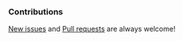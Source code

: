 ### Contributions

[New issues](https://github.com/Schallaven/kittykernel/issues/new) and [Pull requests](https://github.com/Schallaven/kittykernel/pulls) are always welcome!
